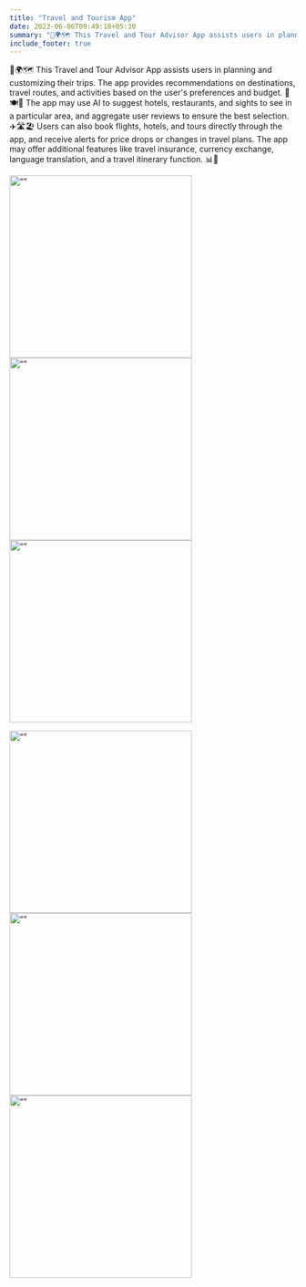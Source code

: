 ```yaml
---
title: "Travel and Tourism App"
date: 2023-06-06T09:49:18+05:30
summary: "📱🌍🗺️ This Travel and Tour Advisor App assists users in planning and customizing their trips. The app provides recommendations on destinations"
include_footer: true
---
```


📱🌍🗺️ This Travel and Tour Advisor App assists users in planning and customizing their trips. The app provides recommendations on destinations, travel routes, and activities based on the user's preferences and budget. 🏨🍽️🧳 The app may use AI to suggest hotels, restaurants, and sights to see in a particular area, and aggregate user reviews to ensure the best selection. ✈️🛣️🏖️ Users can also book flights, hotels, and tours directly through the app, and receive alerts for price drops or changes in travel plans. The app may offer additional features like travel insurance, currency exchange, language translation, and a travel itinerary function. 📊🌟

<img src="https://i.imgur.com/nUXjvmS.jpg" alt= “” width="320"> <img src="https://i.imgur.com/KlykwaZ.jpg" alt= “” width="320"> <img src="https://i.imgur.com/WtfMglh.jpg" alt= “” width="320">

<img src="https://i.imgur.com/X8eG36i.jpg" alt= “” width="320"> <img src="https://i.imgur.com/l5vGiX9.jpg" alt= “” width="320"> <img src="https://i.imgur.com/QZbp3eN.jpg" alt= “” width="320">
